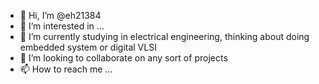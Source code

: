- 👋 Hi, I’m @eh21384
- 👀 I’m interested in ...
- 🌱 I’m currently studying in electrical engineering, thinking about doing embedded system or digital VLSI
- 💞️ I’m looking to collaborate on any sort of projects
- 📫 How to reach me ...

<!---
eh21384/eh21384 is a ✨ special ✨ repository because its `README.md` (this file) appears on your GitHub profile.
You can click the Preview link to take a look at your changes.
--->
